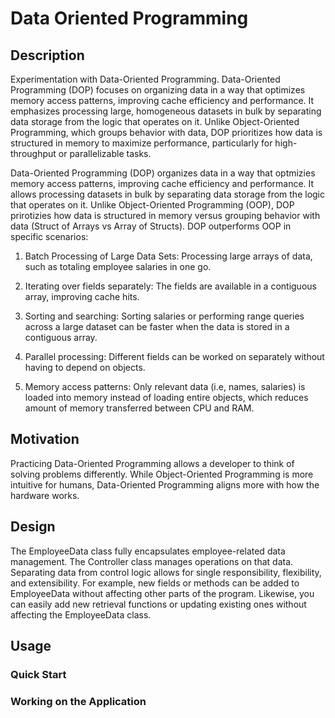 # Data Oriented Programming

## Description
Experimentation with Data-Oriented Programming. Data-Oriented Programming (DOP) focuses on organizing data in a way that optimizes memory access patterns, improving cache efficiency and performance. It emphasizes processing large, homogeneous datasets in bulk by separating data storage from the logic that operates on it. Unlike Object-Oriented Programming, which groups behavior with data, DOP prioritizes how data is structured in memory to maximize performance, particularly for high-throughput or parallelizable tasks.

Data-Oriented Programming (DOP) organizes data in a way that optmizies memory access patterns, improving cache efficiency and performance. It allows processing datasets in bulk by separating data storage from the logic that operates on it. Unlike Object-Oriented Programming (OOP), DOP prirotizies how data is structured in memory versus grouping behavior with data (Struct of Arrays vs Array of Structs). DOP outperforms OOP in specific scenarios:

1) Batch Processing of Large Data Sets: Processing large arrays of data, such as totaling employee salaries in one go.

2) Iterating over fields separately: The fields are available in a contiguous array, improving cache hits.

3) Sorting and searching: Sorting salaries or performing range queries across a large dataset can be faster when the data is stored in a contiguous array.

4) Parallel processing: Different fields can be worked on separately without having to depend on objects.

5) Memory access patterns: Only relevant data (i.e, names, salaries) is loaded into memory instead of loading entire objects, which reduces amount of memory transferred between CPU and RAM.

## Motivation
Practicing Data-Oriented Programming allows a developer to think of solving problems differently. While Object-Oriented Programming is more intuitive for humans, Data-Oriented Programming aligns more with how the hardware works.

## Design
The EmployeeData class fully encapsulates employee-related data management. The Controller class manages operations on that data. Separating data from control logic allows for single responsibility, flexibility, and extensibility. For example, new fields or methods can be added to EmployeeData without affecting other parts of the program. Likewise, you can easily add new retrieval functions or updating existing ones without affecting the EmployeeData class.

## Usage

### Quick Start

### Working on the Application
